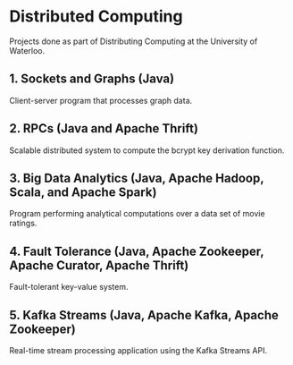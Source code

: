# Distributed Computing

Projects done as part of Distributing Computing at the University of Waterloo.

## 1. Sockets and Graphs (Java)

Client-server program that processes graph data.

## 2. RPCs (Java and Apache Thrift)

Scalable distributed system to compute the bcrypt key derivation function.

## 3. Big Data Analytics (Java, Apache Hadoop, Scala, and Apache Spark)

Program performing analytical computations over a data set of movie ratings.

## 4. Fault Tolerance (Java, Apache Zookeeper, Apache Curator, Apache Thrift)

Fault-tolerant key-value system.

## 5. Kafka Streams (Java, Apache Kafka, Apache Zookeeper)

Real-time stream processing application using the Kafka Streams API.